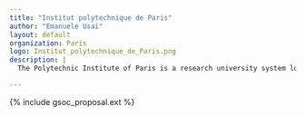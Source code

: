 ```yaml
---
title: "Institut polytechnique de Paris"
author: "Emanuele Usai"
layout: default
organization: Paris
logo: Institut_polytechnique_de_Paris.png
description: |
  The Polytechnic Institute of Paris is a research university system located in Palaiseau, France.

---
```


{% include gsoc_proposal.ext %}
